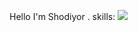 Hello I'm Shodiyor . skills: <img src="![image](https://user-images.githubusercontent.com/98017652/167613404-090aca4f-19ee-4448-82a3-3af0ba59598d.png)
">

<!---
Ashdev0208/Ashdev0208 is a ✨ special ✨ repository because its `README.md` (this file) appears on your GitHub profile.
You can click the Preview link to take a look at your changes.
--->
